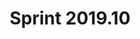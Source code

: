 ---
layout: post
title: Sprint 2019.10
image: /assets/img/hello_world.jpeg
tags: [iot, scrum, review]
---